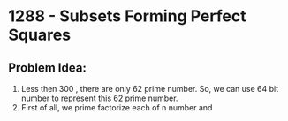 # 1288 - Subsets Forming Perfect Squares
##  Problem Idea:

 1. Less then 300 , there are only 62 prime number. So, we can use 64 bit number to represent this 62 prime number.
 2. First of all, we prime factorize each of n number and  


<!--stackedit_data:
eyJoaXN0b3J5IjpbLTQ5MDE5NTUzM119
-->